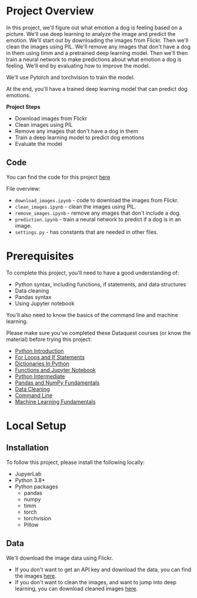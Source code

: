 # Project Overview

In this project, we'll figure out what emotion a dog is feeling based on a picture.  We'll use deep learning to analyze the image and predict the emotion.  We'll start out by downloading the images from Flickr.  Then we'll clean the images using PIL.  We'll remove any images that don't have a dog in them using timm and a pretrained deep learning model.  Then we'll then train a neural network to make predictions about what emotion a dog is feeling.  We'll end by evaluating how to improve the model.

We'll use Pytorch and torchvision to train the model.

At the end, you'll have a trained deep learning model that can predict dog emotions.

**Project Steps**

* Download images from Flickr
* Clean images using PIL
* Remove any images that don't have a dog in them
* Train a deep learning model to predict dog emotions
* Evaluate the model

## Code

You can find the code for this project [here](https://github.com/dataquestio/project-walkthroughs/tree/master/dog_emotions)

File overview:

* `download_images.ipynb` - code to download the images from Flickr.
* `clean_images.ipynb` - clean the images using PIL.
* `remove_images.ipynb` - remove any images that don't include a dog.
* `prediction.ipynb` - train a neural network to predict if a dog is in an image.
* `settings.py` - has constants that are needed in other files.

# Prerequisites

To complete this project, you'll need to have a good understanding of:

* Python syntax, including functions, if statements, and data structures
* Data cleaning
* Pandas syntax
* Using Jupyter notebook

You'll also need to know the basics of the command line and machine learning.

Please make sure you've completed these Dataquest courses (or know the material) before trying this project:

* [Python Introduction](https://www.dataquest.io/course/introduction-to-python/)
* [For Loops and If Statements](https://www.dataquest.io/course/for-loops-and-conditional-statements-in-python/)
* [Dictionaries In Python](https://www.dataquest.io/course/dictionaries-frequency-tables-and-functions-in-python/)
* [Functions and Jupyter Notebook](https://www.dataquest.io/course/python-functions-and-jupyter-notebook/)
* [Python Intermediate](https://www.dataquest.io/course/python-for-data-science-intermediate/)
* [Pandas and NumPy Fundamentals](https://www.dataquest.io/course/pandas-fundamentals/)
* [Data Cleaning](https://www.dataquest.io/course/python-datacleaning/)
* [Command Line](https://www.dataquest.io/course/command-line-elements/)
* [Machine Learning Fundamentals](https://www.dataquest.io/course/machine-learning-fundamentals/)

# Local Setup

## Installation

To follow this project, please install the following locally:

* JupyerLab
* Python 3.8+
* Python packages
    * pandas
    * numpy
    * timm
    * torch
    * torchvision
    * Pillow

## Data

We'll download the image data using Flickr.  

* If you don't want to get an API key and download the data, you can find the images [here](https://drive.google.com/file/d/1RZV1Rnix8aIfSVzikBiW09wn9bg20jND/view?usp=sharing).
* If you don't want to clean the images, and want to jump into deep learning, you can download cleaned images [here](https://drive.google.com/file/d/1VN4TnRaBtajJ7m4FiGCOQCEgbs2bquem/view?usp=sharing).